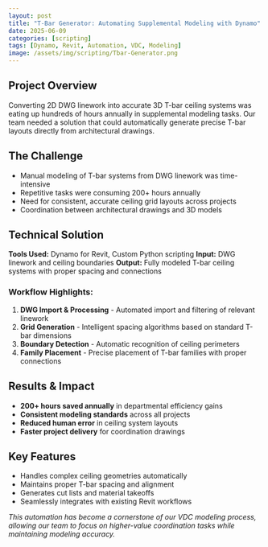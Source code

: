 ```yaml
---
layout: post
title: "T-Bar Generator: Automating Supplemental Modeling with Dynamo"
date: 2025-06-09
categories: [scripting]
tags: [Dynamo, Revit, Automation, VDC, Modeling]
image: /assets/img/scripting/Tbar-Generator.png
---
```


## Project Overview

Converting 2D DWG linework into accurate 3D T-bar ceiling systems was eating up hundreds of hours annually in supplemental modeling tasks. Our team needed a solution that could automatically generate precise T-bar layouts directly from architectural drawings.

## The Challenge

- Manual modeling of T-bar systems from DWG linework was time-intensive
- Repetitive tasks were consuming 200+ hours annually
- Need for consistent, accurate ceiling grid layouts across projects
- Coordination between architectural drawings and 3D models

## Technical Solution

**Tools Used:** Dynamo for Revit, Custom Python scripting
**Input:** DWG linework and ceiling boundaries
**Output:** Fully modeled T-bar ceiling systems with proper spacing and connections

### Workflow Highlights:
1. **DWG Import & Processing** - Automated import and filtering of relevant linework
2. **Grid Generation** - Intelligent spacing algorithms based on standard T-bar dimensions
3. **Boundary Detection** - Automatic recognition of ceiling perimeters
4. **Family Placement** - Precise placement of T-bar families with proper connections

## Results & Impact

- **200+ hours saved annually** in departmental efficiency gains
- **Consistent modeling standards** across all projects
- **Reduced human error** in ceiling system layouts
- **Faster project delivery** for coordination drawings

## Key Features

- Handles complex ceiling geometries automatically
- Maintains proper T-bar spacing and alignment
- Generates cut lists and material takeoffs
- Seamlessly integrates with existing Revit workflows

*This automation has become a cornerstone of our VDC modeling process, allowing our team to focus on higher-value coordination tasks while maintaining modeling accuracy.*
